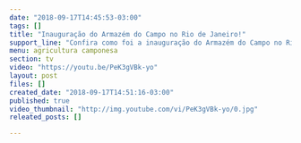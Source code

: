 ```yaml
---
date: "2018-09-17T14:45:53-03:00"
tags: []
title: "Inauguração do Armazém do Campo no Rio de Janeiro!"
support_line: "Confira como foi a inauguração do Armazém do Campo no Rio de Janeiro, na Lapa."
menu: agricultura camponesa
section: tv
video: "https://youtu.be/PeK3gVBk-yo"
layout: post
files: []
created_date: "2018-09-17T14:51:16-03:00"
published: true
video_thumbnail: "http://img.youtube.com/vi/PeK3gVBk-yo/0.jpg"
releated_posts: []

---
```

